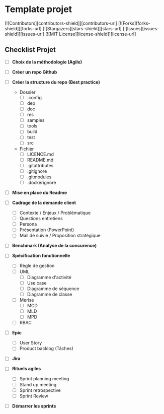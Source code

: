 # Template projet

[![Contributors][contributors-shield]][contributors-url]
[![Forks][forks-shield]][forks-url]
[![Stargazers][stars-shield]][stars-url]
[![Issues][issues-shield]][issues-url]
[![MIT License][license-shield]][license-url]

## Checklist Projet

- [ ] **Choix de la méthodologie (Agile)**
- [ ] **Créer un repo Github**
- [ ] **Créer la structure du repo (Best practice)**
    - Dossier
        - [ ] .config
        - [ ] dep
        - [ ] doc
        - [ ] res
        - [ ] samples
        - [ ] tools
        - [ ] build
        - [ ] test
        - [ ] src
    - Fichier
        - [ ] LICENCE.md
        - [ ] README.md
        - [ ] .gitattributes
        - [ ] .gitignore
        - [ ] .gitmodules
        - [ ] .dockerignore

- [ ] **Mise en place du Readme**
- [ ] **Cadrage de la demande client**
  - [ ] Contexte / Enjeux / Problèmatique
  - [ ] Questions entretiens
  - [ ] Persona
  - [ ] Présentation (PowerPoint)
  - [ ] Mail de suivie / Proposition stratégique
- [ ] **Benchmark (Analyse de la concurence)**
- [ ] **Spécification fonctionnelle**
  - [ ] Règle de gestion
  - [ ] UML
    - [ ] Diagramme d'activité
    - [ ] Use case
    - [ ] Diagramme de séquence
    - [ ] Diagramme de classe
  - [ ] Merise
    - [ ] MCD
    - [ ] MLD
    - [ ] MPD
  - [ ] RBAC
- [ ] **Epic**
  - [ ] User Story
  - [ ] Product backlog (Tâches)
- [ ] **Jira**
- [ ] **Rituels agiles**

  - [ ] Sprint planning meeting
  - [ ] Stand up meeting
  - [ ] Sprint retrospective
  - [ ] Sprint Review

- [ ] **Démarrer les sprints**
